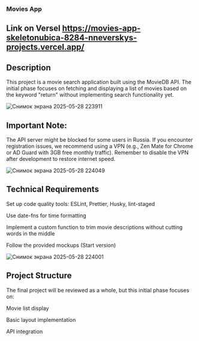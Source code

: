 ### Movies App

## Link on Versel https://movies-app-skeletonubica-8284-nneverskys-projects.vercel.app/

## Description
This project is a movie search application built using the MovieDB API. The initial phase focuses on fetching and displaying a list of movies based on the keyword "return" without implementing search functionality yet.

![Снимок экрана 2025-05-28 223911](https://github.com/user-attachments/assets/d796384a-ad72-45b9-9199-5173afe48077)

## Important Note:
The API server might be blocked for some users in Russia. If you encounter registration issues, we recommend using a VPN (e.g., Zen Mate for Chrome or AD Guard with 3GB free monthly traffic). Remember to disable the VPN after development to restore internet speed.

![Снимок экрана 2025-05-28 224049](https://github.com/user-attachments/assets/abf22335-4fff-4c1e-8762-7097dd22a602)

## Technical Requirements
Set up code quality tools: ESLint, Prettier, Husky, lint-staged

Use date-fns for time formatting

Implement a custom function to trim movie descriptions without cutting words in the middle

Follow the provided mockups (Start version)

![Снимок экрана 2025-05-28 224001](https://github.com/user-attachments/assets/f962ee29-0dd7-427e-b080-d24d12ee2af5)

## Project Structure
The final project will be reviewed as a whole, but this initial phase focuses on:

Movie list display

Basic layout implementation

API integration

